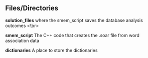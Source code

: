 ## Files/Directories

**solution_files** where the smem_script saves the database analysis outcomes <\br>

**smem_script** The C++ code that creates the .soar file from word association data

**dictionaries** A place to store the dictionaries
